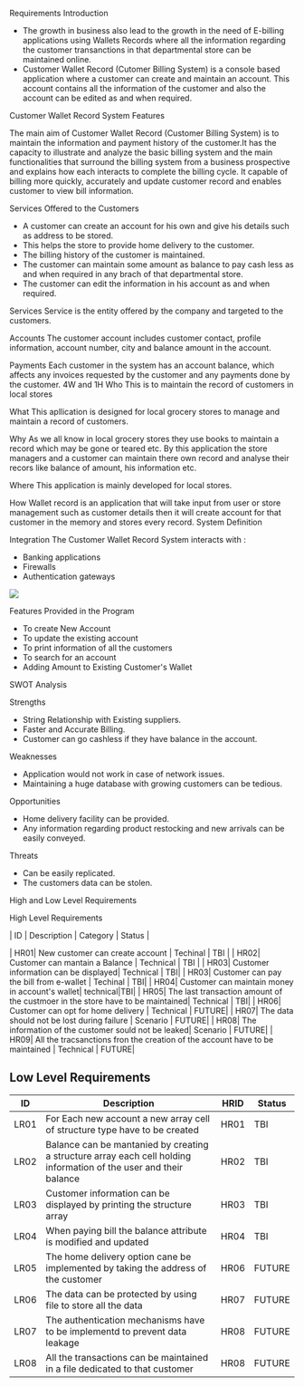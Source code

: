  Requirements
 Introduction
* The growth in business also lead to the growth in the need of E-billing applications using Wallets Records where all the information regarding the customer transanctions in that departmental store can be maintained online.
* Customer Wallet Record (Cutomer Billing System) is a console based application where a customer can create and maintain an account. This account contains all the information of the customer and also the account can be edited as and when required.

Customer Wallet Record System Features

The main aim of Customer Wallet Record (Customer Billing System) is to maintain the information and payment history of the customer.It has the capacity to illustrate and analyze the basic billing system and the main functionalities that surround the billing system from a business prospective and explains how each interacts to complete the billing cycle.
It capable of billing more quickly, accurately and update customer record and enables customer to view bill information.

 Services Offered to the Customers
* A customer can create an account for his own and give his details such as address to be stored.
* This helps the store to provide home delivery to the customer.
* The billing history of the customer is maintained.
* The customer can maintain some amount as balance to pay cash less as and when required in any brach of that departmental store.
* The customer can edit the information in his account as and when required.

 Services
Service is the entity offered by the company and targeted to the customers.

 Accounts
The customer account includes customer contact, profile information, account number, city and balance amount in the account.

 Payments
Each customer in the system has an account balance, which affects any invoices requested by the customer and any payments done by the customer.
4W and 1H
Who
This is to maintain the record of customers in local stores

 What
This apllication is designed for local grocery stores to manage and maintain a record of customers.

 Why
As we all know in local grocery stores they use books to maintain a record which may be gone or teared etc. By this application the store managers and a customer can maintain there own record and analyse their recors like balance of amount, his information etc.

 Where
This application is mainly developed for local stores.

 How
Wallet record is an application that will take input from user or store management such as customer details then it will create account for that customer in the memory and stores every record.
 System Definition

 Integration
The Customer Wallet Record System interacts with :
  * Banking applications
  * Firewalls
  * Authentication gateways
  
![](usecase.png)

 Features Provided in the Program
* To create New Account
* To update the existing account
* To print information of all the customers
* To search for an account
* Adding Amount to Existing Customer's Wallet

 SWOT Analysis

 Strengths
* String Relationship with Existing suppliers.
* Faster and Accurate Billing.
* Customer can go cashless if they have balance in the account.

 Weaknesses
* Application would not work in case of network issues.
* Maintaining a huge database with growing customers can be tedious.

 Opportunities
* Home delivery facility can be provided.
* Any information regarding product restocking and new arrivals can be easily conveyed.

 Threats
* Can be easily replicated.
* The customers data can be stolen.

 High and Low Level Requirements

 High Level Requirements

| ID  | Description  | Category  | Status  |

| HR01| New customer can create account | Techinal | TBI |
| HR02| Customer can mantain a Balance | Technical | TBI |
| HR03| Customer information can be displayed| Technical | TBI|
| HR03| Customer can pay the bill from e-wallet | Techinal | TBI|
| HR04| Customer can maintain money in account's wallet| technical|TBI|
| HR05| The last transaction amount of the custmoer in the store have to be maintained| Technical | TBI|
| HR06| Customer can opt for home delivery | Technical | FUTURE|
| HR07| The data should not be lost during failure | Scenario | FUTURE|
| HR08| The information of the customer sould not be leaked| Scenario | FUTURE|
| HR09| All the tracsanctions fron the creation of the account have to be maintained | Technical | FUTURE|

## Low Level Requirements

|ID | Description | HRID | Status|
|---|-------------|------|-------|
|LR01| For Each new account a new array cell of structure type have to be created| HR01 | TBI|
|LR02| Balance can be mantanied by creating a structure array each cell holding information of the user and their balance| HR02| TBI|
|LR03| Customer information can be displayed by printing the structure array| HR03| TBI|
|LR04| When paying bill the balance attribute is modified and updated| HR04|TBI|
|LR05| The home delivery option cane be implemented by taking the address of the customer|HR06|FUTURE|
|LR06| The data can be protected by using file to store all the data|HR07|FUTURE|
|LR07| The authentication mechanisms have to be implementd to prevent data leakage|HR08|FUTURE|
|LR08| All the transactions can be maintained in a file dedicated to that customer|HR08|FUTURE|



